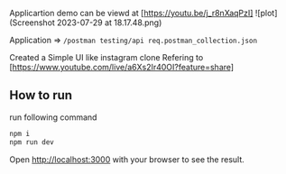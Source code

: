 
Applicartion demo can be viewd at [https://youtu.be/j_r8nXaqPzI]
![plot](Screenshot 2023-07-29 at 18.17.48.png)


Application  => ```/postman testing/api req.postman_collection.json```


Created a Simple UI like instagram clone Refering to [https://www.youtube.com/live/a6Xs2Ir40OI?feature=share]



## How to run


run following command
```bash
npm i 
npm run dev
```

Open [http://localhost:3000](http://localhost:3000) with your browser to see the result.

